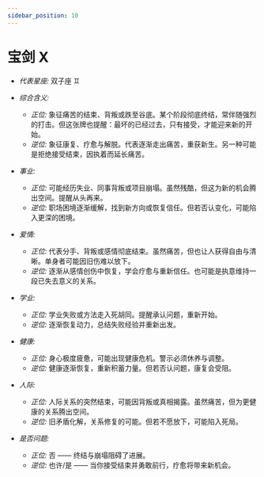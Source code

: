 ```yaml
---
sidebar_position: 10
---
```


# 宝剑 X

- *代表星座:* 双子座 ♊️
- *综合含义:* 
  - *正位:* 象征痛苦的结束、背叛或跌至谷底。某个阶段彻底终结，常伴随强烈的打击。但这张牌也提醒：最坏的已经过去，只有接受，才能迎来新的开始。
  - *逆位:* 象征康复、疗愈与解脱。代表逐渐走出痛苦，重获新生。另一种可能是拒绝接受结束，因执着而延长痛苦。
    
- *事业:* 
  - *正位:* 可能经历失业、同事背叛或项目崩塌。虽然残酷，但这为新的机会腾出空间。提醒从头再来。
  - *逆位:* 职场困境逐渐缓解，找到新方向或恢复信任。但若否认变化，可能陷入更深的困境。
    
- *爱情:* 
  - *正位:* 代表分手、背叛或感情彻底结束。虽然痛苦，但也让人获得自由与清晰。单身者可能因旧伤难以放下。
  - *逆位:* 逐渐从感情创伤中恢复，学会疗愈与重新信任。也可能是执意维持一段已失去意义的关系。
    
- *学业:* 
  - *正位:* 学业失败或方法走入死胡同。提醒承认问题，重新开始。
  - *逆位:* 逐渐恢复动力，总结失败经验并重新出发。
    
- *健康:* 
  - *正位:* 身心极度疲惫，可能出现健康危机。警示必须休养与调整。
  - *逆位:* 健康逐渐恢复，重新积蓄力量。但若否认问题，康复会受阻。
    
- *人际:* 
  - *正位:* 人际关系的突然结束，可能因背叛或真相揭露。虽然痛苦，但为更健康的关系腾出空间。
  - *逆位:* 旧矛盾化解，关系修复的可能。但若不愿放下，可能陷入死局。

    
- *是否问题:* 
  - *正位:* 否 —— 终结与崩塌阻碍了进展。
  - *逆位:* 也许/是 —— 当你接受结束并勇敢前行，疗愈将带来新机会。
